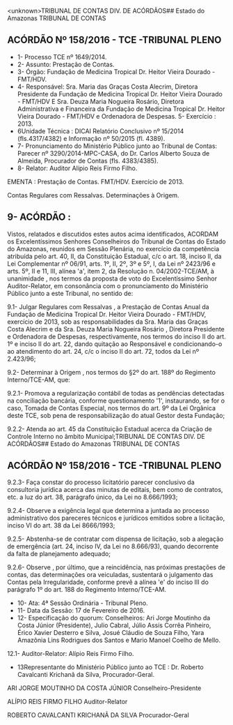 &lt;unknown&gt;TRIBUNAL DE CONTAS DIV. DE ACÓRDÃOS## Estado do Amazonas TRIBUNAL DE CONTAS

## ACÓRDÃO Nº 158/2016 - TCE -TRIBUNAL PLENO

- 1- Processo TCE nº 1649/2014.
- 2- Assunto: Prestação de Contas.
- 3- Órgão: Fundação de Medicina Tropical Dr. Heitor Vieira Dourado - FMT/HDV.
- 4- Responsável: Sra. Maria das Graças Costa Alecrim, Diretora Presidente da Fundação de Medicina Tropical Dr. Heitor Vieira Dourado - FMT/HDV E Sra. Deuza Maria Nogueira Rosário, Diretora Administrativa e Financeira da Fundação de Medicina Tropical Dr. Heitor Vieira Dourado - FMT/HDV e Ordenadora de Despesas. 5- Exercício : 2013.
- 6Unidade  Técnica : DICAI  Relatório Conclusivo  nº 15/2014  (fls.4317/4382) e Informação nº 50/2015 (fl. 4389).
- 7-  Pronunciamento  do Ministério Público  junto  ao Tribunal  de Contas: Parecer  nº 3290/2014-MPC-CASA, do Dr. Carlos Alberto Souza de Almeida, Procurador de Contas (fls. 4383/4385).
- 8- Relator: Auditor Alípio Reis Firmo Filho.

EMENTA : Prestação de Contas. FMT/HDV. Exercício de 2013.

Contas Regulares com Ressalvas. Determinações à Origem.

## 9- ACÓRDÃO :

Vistos, relatados e discutidos estes autos acima identificados, ACORDAM os Excelentíssimos Senhores Conselheiros do Tribunal de Contas do Estado do Amazonas, reunidos em Sessão Plenária, no exercício da competência atribuída pelo art. 40,  II, da Constituição Estadual, c/c o art. 18, inciso II, da Lei Complementar nº 06/91, arts. 1º, II, 2º, 3º e 5º,  I,  da  Lei  nº  2423/96 e arts. 5º,  II e  11,  III,  alínea  'a',  item  2,  da  Resolução n. 04/2002-TCE/AM, à  unanimidade ,  nos  termos  da  proposta  de  voto  do  Excelentíssimo Senhor  Auditor-Relator, em  consonância com  o  pronunciamento  do  Ministério  Público junto a este Tribunal, no sentido de:

9.1-  Julgar  Regulares  com  Ressalvas ,  a  Prestação  de  Contas  Anual  da Fundação de Medicina Tropical Dr. Heitor Vieira Dourado - FMT/HDV, exercício de 2013, sob  as  responsabilidades  da  Sra. Maria  das Graças  Costa  Alecrim e  da  Sra. Deuza Maria Nogueira Rosário , Diretora Presidente e Ordenadora de Despesas, respectivamente, nos termos do inciso II do art. 1º e inciso II do art. 22, dando quitação ao Responsável e condicionando-o ao atendimento do art. 24, c/c o inciso II do art. 72, todos da Lei nº 2.423/96;

9.2-  Determinar  à  Origem ,  nos  termos  do  §2º  do  art.  188º  do  Regimento Interno/TCE-AM, que:

9.2.1-  Promova  a  regularização  contábil de  todas  as  pendências detectadas na conciliação bancária, conforme questionamento '1', instaurando, se for o caso, Tomada de Contas Especial, nos termos do art. 9º da Lei Orgânica deste TCE, sob pena de responsabilização do atual Gestor desta Fundação;

9.2.2- Atenda ao art. 45 da Constituição Estadual acerca da Criação de Controle Interno no âmbito Municipal;TRIBUNAL DE CONTAS DIV. DE ACÓRDÃOS## Estado do Amazonas TRIBUNAL DE CONTAS

## ACÓRDÃO Nº 158/2016 - TCE -TRIBUNAL PLENO

9.2.3-  Faça  constar do  processo  licitatório parecer  conclusivo  da consultoria jurídica acerca das minutas de editais, bem como de contratos, etc. a luz do art. 38, parágrafo único, da Lei no 8.666/1993;

9.2.4- Observe a  exigência legal que determina a juntada ao processo administrativo dos pareceres técnicos e jurídicos emitidos sobre a licitação, inciso VI do art. 38 da Lei 8666/1993;

9.2.5-  Abstenha-se de  contratar  com  dispensa  de  licitação,  sob  a alegação de  emergência (art. 24,  inciso IV, da Lei no 8.666/93),  quando decorrente da falta de planejamento adequado;

9.2.6- Observe , por último, que a reincidência, nas próximas prestações de contas, das determinações ora veiculadas, sustentará o julgamento das Contas pela Irregularidade, conforme prevê a alínea 'e' do inciso  III do  parágrafo 1º do art.  188 do Regimento Interno/TCE-AM.

- 10- Ata: 4ª Sessão Ordinária - Tribunal Pleno.
- 11- Data da Sessão: 17 de Fevereiro de 2016.
- 12-  Especificação  do  quorum: Conselheiros:  Ari  Jorge  Moutinho  da  Costa  Júnior (Presidente),  Julio  Cabral,  Júlio  Assis  Corrêa  Pinheiro,  Érico  Xavier  Desterro  e  Silva, Josué Cláudio de Souza Filho, Yara Amazônia Lins Rodrigues dos Santos e Mario Manoel Coelho de Mello.

12.1- Auditor-Relator: Alípio Reis Firmo Filho.

- 13Representante  do  Ministério  Público  junto  ao  TCE : Dr.  Roberto  Cavalcanti Krichanã da Silva, Procurador-Geral.

ARI JORGE MOUTINHO DA COSTA JÚNIOR Conselheiro-Presidente

ALÍPIO REIS FIRMO FILHO Auditor-Relator

ROBERTO CAVALCANTI KRICHANÃ DA SILVA Procurador-Geral